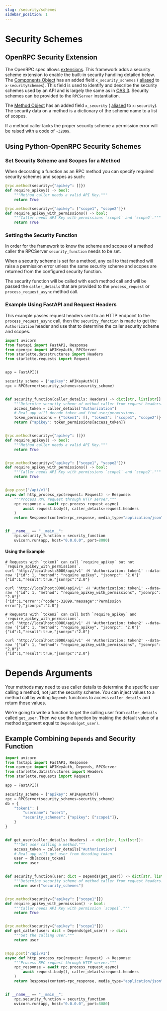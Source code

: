 ```yaml
---
slug: /security/schemes
sidebar_position: 1
---
```


# Security Schemes

## OpenRPC Security Extension

The OpenRPC spec
allows [extensions](https://spec.open-rpc.org/#specification-extensions). This framework
adds a security scheme extension to enable the built-in security handling detailed
below.
The [Components Object](https://spec.open-rpc.org/#components-object) has an added field
`x_security_schemes` (
[aliased](https://docs.pydantic.dev/latest/usage/fields/#field-aliases)
to `x-securitySchemes`). This field is used to identify and describe the security
schemes used by an API and is largely the same as in
[OAS 3](https://swagger.io/docs/specification/authentication/). Security schemes can be
provided to the `RPCServer` instantiation.

The [Method Object](https://spec.open-rpc.org/#method-object) has an added
field `x_security` (
[aliased](https://docs.pydantic.dev/latest/usage/fields/#field-aliases)
to `x-security`). The security data on a method is a dictionary of the scheme name to a
list of scopes.

If a method caller lacks the proper security scheme a permission error will be raised
with a code of `-32099`.

## Using Python-OpenRPC Security Schemes

### Set Security Scheme and Scopes for a Method

When decorating a function as an RPC method you can specify required security schemes
and scopes as such:

```python
@rpc.method(security={"apikey": []})
def require_apikey() -> bool:
    """Method caller needs a valid API Key."""
    return True

@rpc.method(security={"apikey": ["scope1", "scope2"]})
def require_apikey_with_permissions() -> bool:
    """Caller needs API Key with permissions `scope1` and `scope2`."""
    return True
```

### Setting the Security Function

In order for the framework to know the scheme and scopes of a method caller
the RPCServer `security_function` needs to be set.

When a security scheme is set for a method, any call to that method will raise a
permission error unless the same security scheme and scopes are returned from the
configured security function.

The security function will be called with each method call and will be passed
the `caller_details` that are provided to the `process_request`
or `process_request_async` method call.

### Example Using FastAPI and Request Headers

This example passes request headers sent to an HTTP endpoint to
the `process_request_async` call, then the `security_function` is made to get
the `Authorization` header and use that to determine the caller security scheme and
scopes.

```python
import uvicorn
from fastapi import FastAPI, Response
from openrpc import APIKeyAuth, RPCServer
from starlette.datastructures import Headers
from starlette.requests import Request


app = FastAPI()

security_scheme = {"apikey": APIKeyAuth()}
rpc = RPCServer(security_schemes=security_scheme)


def security_function(caller_details: Headers) -> dict[str, list[str]]:
    """Determine security scheme of method caller from request headers."""
    access_token = caller_details["Authorization"]
    # Real app will decode token and find user/permissions.
    token_permissions = {"token1": [], "token2": ["scope1", "scope2"]}
    return {"apikey": token_permissions[access_token]}


@rpc.method(security={"apikey": []})
def require_apikey() -> bool:
    """Method caller needs a valid API Key."""
    return True


@rpc.method(security={"apikey": ["scope1", "scope2"]})
def require_apikey_with_permissions() -> bool:
    """Caller needs API Key with permissions `scope1` and `scope2`."""
    return True


@app.post("/api/v1")
async def http_process_rpc(request: Request) -> Response:
    """Process RPC request through HTTP server."""
    rpc_response = await rpc.process_request_async(
        await request.body(), caller_details=request.headers
    )
    return Response(content=rpc_response, media_type="application/json")


if __name__ == "__main__":
    rpc.security_function = security_function
    uvicorn.run(app, host="0.0.0.0", port=8080)
```

#### Using the Example

```shell
# Requests with `token1` can call `require_apikey` but not `require_apikey_with_permissions`.
curl 'http://localhost:8080/api/v1' -H 'Authorization: token1' --data-raw '{"id": 1, "method": "require_apikey", "jsonrpc": "2.0"}'
{"id":1,"result":true,"jsonrpc":"2.0"}

curl 'http://localhost:8080/api/v1' -H 'Authorization: token1' --data-raw '{"id": 1, "method": "require_apikey_with_permissions", "jsonrpc": "2.0"}'
{"id":1,"error":{"code":-32099,"message":"Permission error"},"jsonrpc":"2.0"}

# Requests with `token2` can call both `require_apikey` and `require_apikey_with_permissions`.
curl 'http://localhost:8080/api/v1' -H 'Authorization: token2' --data-raw '{"id": 1, "method": "require_apikey", "jsonrpc": "2.0"}'
{"id":1,"result":true,"jsonrpc":"2.0"}

curl 'http://localhost:8080/api/v1' -H 'Authorization: token2' --data-raw '{"id": 1, "method": "require_apikey_with_permissions", "jsonrpc": "2.0"}'
{"id":1,"result":true,"jsonrpc":"2.0"}
```

# Depends Arguments

Your methods may need to use caller details to determine the specific user
calling a method, not just the security scheme. You can inject values to a method call
by writing `Depends` functions to access `caller_details` and return those values.

We're going to write a function to get the calling user from `caller_details` called
`get_user`. Then we use the function by making the default value of a
method argument equal to `Depends(get_user)`.

## Example Combining `Depends` and Security Function

```python
import uvicorn
from fastapi import FastAPI, Response
from openrpc import APIKeyAuth, Depends, RPCServer
from starlette.datastructures import Headers
from starlette.requests import Request

app = FastAPI()

security_scheme = {"apikey": APIKeyAuth()}
rpc = RPCServer(security_schemes=security_scheme)
db = {
    "token1": {
        "username": "user1",
        "security_schemes": {"apikey": ["scope1"]},
    }
}


def get_user(caller_details: Headers) -> dict[str, list[str]]:
    """Get user calling a method."""
    access_token = caller_details["Authorization"]
    # Real app will get user from decoding token.
    user = db[access_token]
    return user


def security_function(user: dict = Depends(get_user)) -> dict[str, list[str]]:
    """Determine security scheme of method caller from request headers."""
    return user["security_schemes"]


@rpc.method(security={"apikey": ["scope1"]})
def require_apikey_with_permission() -> bool:
    """Caller needs API Key with permission `scope1`."""
    return True


@rpc.method(security={"apikey": ["scope1"]})
def get_caller(user: dict = Depends(get_user)) -> dict:
    """Get the calling user."""
    return user


@app.post("/api/v1")
async def http_process_rpc(request: Request) -> Response:
    """Process RPC request through HTTP server."""
    rpc_response = await rpc.process_request_async(
        await request.body(), caller_details=request.headers
    )
    return Response(content=rpc_response, media_type="application/json")


if __name__ == "__main__":
    rpc.security_function = security_function
    uvicorn.run(app, host="0.0.0.0", port=8080)
```
